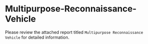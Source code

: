 # Multipurpose-Reconnaissance-Vehicle
Please review the attached report titled `Multipurpose Reconnaissance Vehicle` for detailed information.

